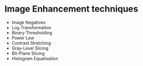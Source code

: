# Image Enhancement techniques 
* Image Negatives
* Log Transformation
* Binary Thresholding
* Power Law
* Contrast Stretching
* Gray-Level Slicing
* Bit-Plane Slicing
* Histogram Equalisation